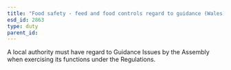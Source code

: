 ```yaml
---
title: "Food safety - feed and food controls regard to guidance (Wales)"
esd_id: 2863
type: duty
parent_id:  
---
```


A local authority must have regard to Guidance Issues by the Assembly when exercising its functions under the Regulations.

